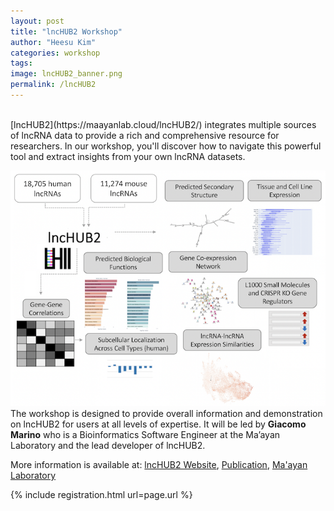 ```yaml
---
layout: post
title: "lncHUB2 Workshop"
author: "Heesu Kim"
categories: workshop
tags: 
image: lncHUB2_banner.png
permalink: /lncHUB2
---
```


<br>
[lncHUB2](https://maayanlab.cloud/lncHUB2/) integrates multiple sources of lncRNA data to provide a rich and comprehensive resource for researchers. In our workshop, you'll discover how to navigate this powerful tool and extract insights from your own lncRNA datasets.

![img](./assets/images/lnchub2_1.png) 
The workshop is designed to provide overall information and demonstration on lncHUB2 for users at all levels of expertise. It will be led by **Giacomo Marino** who is a Bioinformatics Software Engineer at the Ma’ayan Laboratory and the lead developer of lncHUB2.

More information is available at: [lncHUB2 Website](https://maayanlab.cloud/lncHUB2/), [Publication](https://pubmed.ncbi.nlm.nih.gov/36869839/), [Ma'ayan Laboratory](https://labs.icahn.mssm.edu/maayanlab/)

{% include registration.html url=page.url %}

